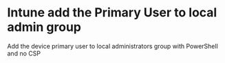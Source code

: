 # Intune add the Primary User to local admin group
Add the device primary user to local administrators group with PowerShell and no CSP
